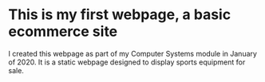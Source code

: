 # This is my first webpage, a basic ecommerce site
I created this webpage as part of my Computer Systems module in January of 2020. It is a static webpage designed to display sports equipment for sale.